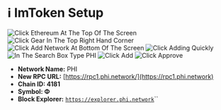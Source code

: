 # ℹ ImToken Setup

![Click Ethereum At The Top Of The Screen](../../.gitbook/assets/IMG\_4711.jpg) ![Click Gear In The Top Right Hand  Corner ](../../.gitbook/assets/IMG\_4712.jpg) ![Click Add Network At Bottom Of The Screen](../../.gitbook/assets/IMG\_4713.jpg) ![Click Adding Quickly ](../../.gitbook/assets/IMG\_4714.jpg) ![In The Search Box Type PHI ](../../.gitbook/assets/IMG\_4715.jpg) ![Click Add](../../.gitbook/assets/IMG\_4716.jpg) ![Click Approve ](../../.gitbook/assets/IMG\_4717.jpg)

* **Network Name:** PHI
* **New RPC URL:** [https://rpc1.phi.network/](https://rpc1.phi.network)​
* **Chain ID: 4181**
* **Symbol: Φ**
* **Block Explorer:** [`https://explorer.phi.network`](https://explorer.phi.network)``
